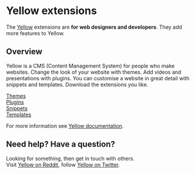 Yellow extensions
=================

The [Yellow](https://github.com/markseu/yellowcms/) extensions are **for web designers and developers**. They add more features to Yellow.

Overview
--------
Yellow is a CMS (Content Management System) for people who make websites. Change the look of your website with themes. Add videos and presentations with plugins. You can customise a website in great detail with snippets and templates. Download the extensions you like.

[Themes](https://github.com/markseu/yellowcms-extensions/tree/master/themes)  
[Plugins](https://github.com/markseu/yellowcms-extensions/tree/master/plugins)  
[Snippets](https://github.com/markseu/yellowcms-extensions/tree/master/snippets)  
[Templates](https://github.com/markseu/yellowcms-extensions/tree/master/templates)  

For more information see [Yellow documentation](https://github.com/markseu/yellowcms-extensions/blob/master/documentation/README.md).

Need help? Have a question?
---------------------------
Looking for something, then get in touch with others.  
Visit [Yellow on Reddit](http://www.reddit.com/r/yellowcms/), 
follow [Yellow on Twitter](https://twitter.com/yellowcms).